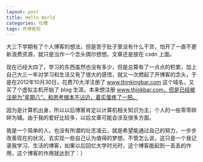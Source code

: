 ```yaml
---
layout: post
title: Hello World
categories: 吐槽
tags: 开博客啦
---
```


大三下学期有了个人博客的想法，但是苦于肚子里没有什么干货，怕开了一直不更新浪费资源，就只是当作一个念头偶尔想想。文章还是放在 csdn 上面。

现在已经大四了，学习的东西虽然也没有多少，但是总算有了一点点的积累，加上自己大三一年对学习和生活又有了很大的感悟，就又一次燃起了开博客的念头，于是在2012年10月30日，花费70大洋注册了 www.thinkingbar.com 这个域名，又买了个虚拟主机开始了 blog 生涯。本来想注册 www.thinkbar.com，但是已经被注册为”星期八“，和思考根本不沾边，着实蛋疼了一把。

因为是计算机出身，所以以后博客肯定以计算机相关知识为主，个人的一些零零碎碎为辅。由于我的爱好比较多，以后文章可能会涉及很多方面。

我是一个简单的人，也没有所谓的壮志凌云，就是希望能通过自己的努力，一步步改善现在的状况，去实现一些自己认为值得的梦想。不管怎么说，这只是一个我记录我学习、生活的博客，如果以后回忆大学时光时，这个博客能起到一丢丢的作用，这个博客的作用就达到了：）